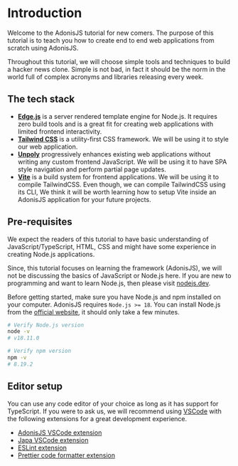 # Introduction

Welcome to the AdonisJS tutorial for new comers. The purpose of this tutorial is to teach you how to create end to end web applications from scratch using AdonisJS.

Throughout this tutorial, we will choose simple tools and techniques to build a hacker news clone. Simple is not bad, in fact it should be the norm in the world full of complex acronyms and libraries releasing every week.

## The tech stack

- [**Edge.js**]() is a server rendered template engine for Node.js. It requires zero build tools and is a great fit for creating web applications with limited frontend interactivity.
- [**Tailwind CSS**](https://tailwindcss.com) is a utility-first CSS framework. We will be using it to style our web application.
- [**Unpoly**](https://unpoly.com) progressively enhances existing web applications without writing any custom frontend JavaScript. We will be using it to have SPA style navigation and perform partial page updates.
- [**Vite**]() is a build system for frontend applications. We will be using it to compile TailwindCSS. Even though, we can compile TailwindCSS using its CLI, We think it will be worth learning how to setup Vite inside an AdonisJS application for your future projects.

## Pre-requisites

We expect the readers of this tutorial to have basic understanding of JavaScript/TypeScript, HTML, CSS and might have some experience in creating Node.js applications.

Since, this tutorial focuses on learning the framework (AdonisJS), we will not be discussing the basics of JavaScript or Node.js here. If you are new to programming and want to learn Node.js, then please visit [nodejs.dev](https://nodejs.dev/en/learn/).

Before getting started, make sure you have Node.js and npm installed on your computer. AdonisJS requires `Node.js >= 18`. You can install Node.js from the [official website](https://nodejs.org/en/download/), it should only take a few minutes.

```sh
# Verify Node.js version
node -v
# v18.11.0

# Verify npm version
npm -v
# 8.19.2
```

## Editor setup

You can use any code editor of your choice as long as it has support for TypeScript. If you were to ask us, we will recommend using [VSCode](https://code.visualstudio.com) with the following extensions for a great development experience.

- [AdonisJS VSCode extension](https://marketplace.visualstudio.com/items?itemName=jripouteau.adonis-vscode-extension)
- [Japa VSCode extension](https://marketplace.visualstudio.com/items?itemName=jripouteau.japa-vscode)
- [ESLint extension](https://marketplace.visualstudio.com/items?itemName=dbaeumer.vscode-eslint)
- [Prettier code formatter extension](https://marketplace.visualstudio.com/items?itemName=esbenp.prettier-vscode)